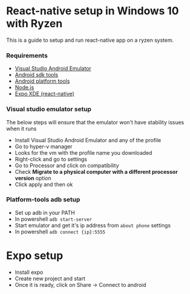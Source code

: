 # React-native setup in Windows 10 with Ryzen

This is a guide to setup and run react-native app on a ryzen system. 

### Requirements
* [Visual Studio Android Emulator](https://www.visualstudio.com/vs/msft-android-emulator/)
* [Android sdk tools](https://developer.android.com/studio/index.html)
* [Android platform tools](https://developer.android.com/studio/releases/platform-tools.html)
* [Node.js](https://nodejs.org/en/)
* [Expo XDE (react-native)](https://expo.io)

### Visual studio emulator setup

The below steps will ensure that the emulator won't have stability issues when it runs

* Install Visual Studio Android Emulator and any of the profile
* Go to hyper-v manager
* Looks for the vm with the profile name you downloaded
* Right-click and go to settings
* Go to Processor and click on compatibility
* Check **Migrate to a physical computer with a different processor version** option
* Click apply and then ok


### Platform-tools adb setup
* Set up adb in your PATH
* In powershell `adb start-server`
* Start emulator and get it's ip address from `about phone` settings
* In powershell `adb connect {ip}:5555`

# Expo setup
* Install expo
* Create new project and start
* Once it is ready, click on Share -> Connect to android